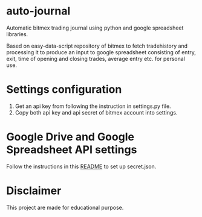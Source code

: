 # auto-journal
Automatic bitmex trading journal using python and google spreadsheet libraries.

Based on easy-data-script repository of bitmex to fetch tradehistory and processing it to produce an input to google spreadsheet consisting of entry, exit, time of opening and closing trades, average entry etc. for personal use.

# Settings configuration

1. Get an api key from following the instruction in settings.py file.
2. Copy both api key and api secret of bitmex account into settings.

# Google Drive and Google Spreadsheet API settings

Follow the instructions in this [README](https://github.com/vejryn/auto-journal/tree/master/README) to set up secret.json.

# Disclaimer

This project are made for educational purpose.
